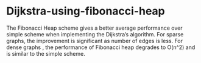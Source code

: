 Dijkstra-using-fibonacci-heap
=============================
The Fibonacci Heap scheme gives a better average performance over simple scheme when implementing the Dijkstra’s algorithm. For sparse graphs, the improvement is significant as number of edges is less. For dense graphs , the performance of Fibonacci heap degrades to O(n^2) and is similar to the simple scheme.
